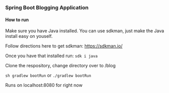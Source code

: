 ### Spring Boot Blogging Application ###

#### How to run ####

Make sure you have Java installed.
You can use sdkman, just make the Java install easy on youself.

Follow directions here to get sdkman:
https://sdkman.io/

Once you have that installed run:
`sdk i java`

Clone the respository, change directory over to /blog

`sh gradlew bootRun`
or
`./gradlew bootRun`

Runs on localhost:8080 for right now
